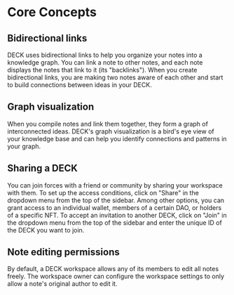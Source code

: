 # Core Concepts

## Bidirectional links

DECK uses bidirectional links to help you organize your notes into a knowledge graph. You can link a note to other notes, and each note displays the notes that link to it (its "backlinks"). When you create bidirectional links, you are making two notes aware of each other and start to build connections between ideas in your DECK.

## Graph visualization

When you compile notes and link them together, they form a graph of interconnected ideas. DECK's graph visualization is a bird's eye view of your knowledge base and can help you identify connections and patterns in your graph.

## Sharing a DECK

You can join forces with a friend or community by sharing your workspace with them. To set up the access conditions, click on "Share" in the dropdown menu from the top of the sidebar. Among other options, you can grant access to an individual wallet, members of a certain DAO, or holders of a specific NFT. To accept an invitation to another DECK, click on "Join" in the dropdown menu from the top of the sidebar and enter the unique ID of the DECK you want to join.

## Note editing permissions

By default, a DECK workspace allows any of its members to edit all notes freely. The workspace owner can configure the workspace settings to only allow a note's original author to edit it.
